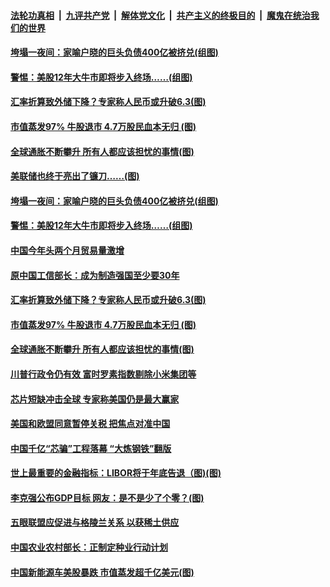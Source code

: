 ####  [法轮功真相](../../../../basic/blob/master/README.md?t=03081930) &nbsp;|&nbsp; [九评共产党](../../../../9ping.md/blob/master/README.md?t=03081930) &nbsp;|&nbsp; [解体党文化](../../../../jtdwh.md/blob/master/README.md?t=03081930)  &nbsp;|&nbsp; [共产主义的终极目的](../../../../gczydzjmd.md/blob/master/README.md?t=03081930) &nbsp;|&nbsp; [魔鬼在统治我们的世界](../../../../mgztzwmdsj.md/blob/master/README.md?t=03081930) 


#### [垮塌一夜间：家喻户晓的巨头负债400亿被挤兑(组图)](../pages/p5/964846.md?t=03081930) 

#### [警惕：美股12年大牛市即将步入终场……(组图)](../pages/p5/964834.md?t=03081930) 

#### [汇率折算致外储下降？专家称人民币或升破6.3(图)](../pages/p5/964807.md?t=03081930) 

#### [市值蒸发97% 牛股退市 4.7万股民血本无归&nbsp;(图)](../pages/p5/964806.md?t=03081930) 

#### [全球通胀不断攀升 所有人都应该担忧的事情(图)](../pages/p5/964742.md?t=03081930) 


#### [美联储也终于亮出了镰刀……(图)](../pages/p5/964845.md?t=03081930) 

#### [垮塌一夜间：家喻户晓的巨头负债400亿被挤兑(组图)](../pages/p5/964846.md?t=03081930) 

#### [警惕：美股12年大牛市即将步入终场……(组图)](../pages/p5/964834.md?t=03081930) 

#### [中国今年头两个月贸易量激增](../pages/p5/964809.md?t=03081930) 

#### [原中国工信部长：成为制造强国至少要30年](../pages/p5/964808.md?t=03081930) 

#### [汇率折算致外储下降？专家称人民币或升破6.3(图)](../pages/p5/964807.md?t=03081930) 

#### [市值蒸发97% 牛股退市 4.7万股民血本无归&nbsp;(图)](../pages/p5/964806.md?t=03081930) 

#### [全球通胀不断攀升 所有人都应该担忧的事情(图)](../pages/p5/964742.md?t=03081930) 


#### [川普行政令仍有效 富时罗素指数剔除小米集团等](../pages/p5/964700.md?t=03081930) 

#### [芯片短缺冲击全球 专家称美国仍是最大赢家](../pages/p5/964699.md?t=03081930) 

#### [美国和欧盟同意暂停关税 把焦点对准中国](../pages/p5/964698.md?t=03081930) 

#### [中国千亿“芯骗”工程落幕 “大炼钢铁”翻版](../pages/p5/964697.md?t=03081930) 


#### [世上最重要的金融指标：LIBOR将于年底告退（图)(图)](../pages/p5/964663.md?t=03081930) 

#### [李克强公布GDP目标 网友：是不是少了个零？(图)](../pages/p5/964686.md?t=03081930) 

#### [五眼联盟应促进与格陵兰关系 以获稀土供应](../pages/p5/964688.md?t=03081930) 

#### [中国农业农村部长：正制定种业行动计划](../pages/p5/964687.md?t=03081930) 

#### [中国新能源车美股暴跌 市值蒸发超千亿美元(图)](../pages/p5/964685.md?t=03081930) 

